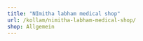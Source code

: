 ```yaml
---
title: "NImitha labham medical shop"
url: /kollam/nimitha-labham-medical-shop/
shop: Allgemein
---
```

